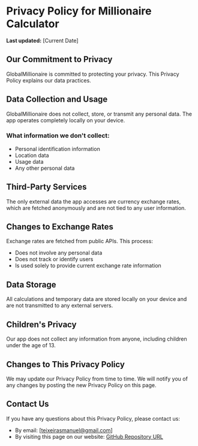 # Privacy Policy for Millionaire Calculator

**Last updated:** [Current Date]

## Our Commitment to Privacy

GlobalMillionaire is committed to protecting your privacy. This Privacy Policy explains our data practices.

## Data Collection and Usage

GlobalMillionaire does not collect, store, or transmit any personal data. The app operates completely locally on your device.

### What information we don't collect:
- Personal identification information
- Location data
- Usage data
- Any other personal data

## Third-Party Services

The only external data the app accesses are currency exchange rates, which are fetched anonymously and are not tied to any user information.

## Changes to Exchange Rates

Exchange rates are fetched from public APIs. This process:
- Does not involve any personal data
- Does not track or identify users
- Is used solely to provide current exchange rate information

## Data Storage

All calculations and temporary data are stored locally on your device and are not transmitted to any external servers.

## Children's Privacy

Our app does not collect any information from anyone, including children under the age of 13.

## Changes to This Privacy Policy

We may update our Privacy Policy from time to time. We will notify you of any changes by posting the new Privacy Policy on this page.

## Contact Us

If you have any questions about this Privacy Policy, please contact us:
- By email: [teixeirasmanuel@gmail.com]
- By visiting this page on our website: [GitHub Repository URL](./index.md)
